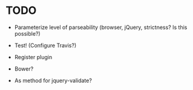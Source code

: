 TODO
========

* Parameterize level of parseability (browser, jQuery, strictness? Is this possible?)
* Test! (Configure Travis?)

* Register plugin
* Bower?

* As method for jquery-validate?

